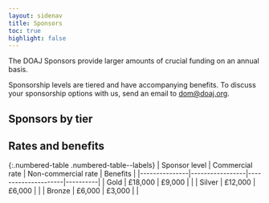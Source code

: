 ```yaml
---
layout: sidenav
title: Sponsors
toc: true
highlight: false
---
```


The DOAJ Sponsors provide larger amounts of crucial funding on an annual basis. 

Sponsorship levels are tiered and have accompanying benefits. To discuss your sponsorship options with us, send an email to [dom@doaj.org](mailto:dom@doaj.org).

## Sponsors by tier

## Rates and benefits

{:.numbered-table .numbered-table--labels}
| Sponsor level | Commercial rate | Non-commercial rate | Benefits |
|---------------|-----------------|---------------------|----------|
| Gold          | £18,000         | £9,000              |          |
| Silver        | £12,000         | £6,000              |          |
| Bronze        | £6,000          | £3,000              |          |
